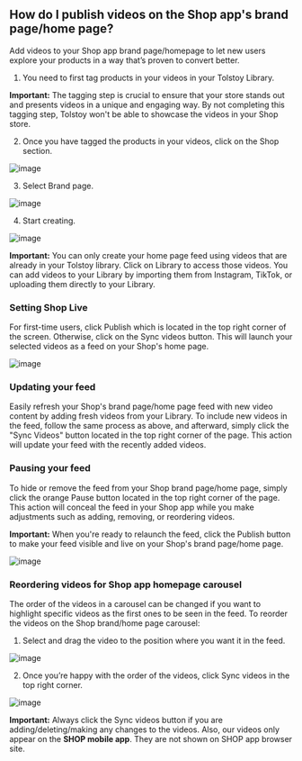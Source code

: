 ## How do I publish videos on the Shop app's brand page/home page?

Add videos to your Shop app brand page/homepage to let new users explore your products in a way that’s proven to convert better.

1. You need to first tag products in your videos in your Tolstoy Library.

**Important:**
The tagging step is crucial to ensure that your store stands out and presents videos in a unique and engaging way. By not completing this tagging step, Tolstoy won't be able to showcase the videos in your Shop store.

2. Once you have tagged the products in your videos, click on the Shop section. 

![image](https://github.com/user-attachments/assets/ef247e63-66cd-4572-b791-43293af84bab)


3. Select Brand page. 

![image](https://github.com/user-attachments/assets/4bb006aa-633e-4757-9bd4-780d8c9c6a81)


4. Start creating. 

![image](https://github.com/user-attachments/assets/ae59182e-8ee5-41ed-90ef-2272449bdccb)


**Important:**
You can only create your home page feed using videos that are already in your Tolstoy library.
Click on Library to access those videos. You can add videos to your Library by importing them from Instagram, TikTok, or uploading them directly to your Library.

### Setting Shop Live

For first-time users, click Publish which is located in the top right corner of the screen. Otherwise, click on the Sync videos button. This will launch your selected videos as a feed on your Shop's home page. 

![image](https://github.com/user-attachments/assets/885114d5-8a92-4ec7-8df0-34563937ca47)


### Updating your feed

Easily refresh your Shop's brand page/home page feed with new video content by adding fresh videos from your Library. To include new videos in the feed, follow the same process as above, and afterward, simply click the "Sync Videos" button located in the top right corner of the page. This action will update your feed with the recently added videos.

### Pausing your feed

To hide or remove the feed from your Shop brand page/home page, simply click the orange Pause button located in the top right corner of the page. This action will conceal the feed in your Shop app while you make adjustments such as adding, removing, or reordering videos.

**Important:**
When you're ready to relaunch the feed, click the Publish button to make your feed visible and live on your Shop's brand page/home page. 

![image](https://github.com/user-attachments/assets/5af2d426-096c-4c88-9970-6a7356fa46c1)


### Reordering videos for Shop app homepage carousel

The order of the videos in a carousel can be changed if you want to highlight specific videos as the first ones to be seen in the feed. To reorder the videos on the Shop brand/home page carousel:

1. Select and drag the video to the position where you want it in the feed. 

![image](https://github.com/user-attachments/assets/1f7d4f5d-680e-497e-9fa8-3af5739ce913)


2. Once you’re happy with the order of the videos, click Sync videos in the top right corner. 

![image](https://github.com/user-attachments/assets/7c208fdf-e71d-40fa-b579-c3008b17ba64)


**Important:**
Always click the Sync videos button if you are adding/deleting/making any changes to the videos. Also, our videos only appear on the **SHOP mobile app**. They are not shown on SHOP app browser site.

